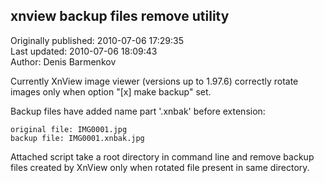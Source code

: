 ## xnview backup files remove utility  
Originally published: 2010-07-06 17:29:35  
Last updated: 2010-07-06 18:09:43  
Author: Denis Barmenkov  
  
Currently XnView image viewer (versions up to 1.97.6) correctly rotate images only when option "[x] make backup" set.

Backup files have added name part '.xnbak' before extension:

    original file: IMG0001.jpg
    backup file: IMG0001.xnbak.jpg

Attached script take a root directory in command line and remove backup files created by XnView only when rotated file present in same directory.